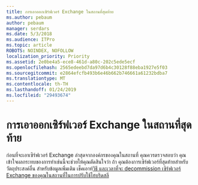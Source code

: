 ```yaml
---
title: การเอาออกเซิร์ฟเวอร์ Exchange ในสถานที่สุดท้าย
ms.author: pebaum
author: pebaum
manager: serdars
ms.date: 5/3/2018
ms.audience: ITPro
ms.topic: article
ROBOTS: NOINDEX, NOFOLLOW
localization_priority: Priority
ms.assetid: 2e0be4a5-ece8-461d-a80c-202c5ede5ecf
ms.openlocfilehash: 2565edeebd7da97d6b4c30128f88eba1927e5f03
ms.sourcegitcommit: e2864efcfb493b6e46b662b746661a61232bdba7
ms.translationtype: MT
ms.contentlocale: th-TH
ms.lasthandoff: 01/24/2019
ms.locfileid: "29493674"
---
```

# <a name="removing-the-last-on-premises-exchange-server"></a>การเอาออกเซิร์ฟเวอร์ Exchange ในสถานที่สุดท้าย

ก่อนที่จะเอาเซิร์ฟเวอร์ Exchange ล่าสุดจากองค์กรของคุณในสถานที่ คุณควรตรวจสอบว่า คุณเข้าใจผลกระทบของการทำเช่นนี้จะช่วยให้คุณตัดสินใจว่า ถ้า คุณต้องการเซิร์ฟเวอร์ที่สุดท้ายสำหรับวัตถุประสงค์อื่น สำหรับข้อมูลเพิ่มเติม เช็คเอาท์[วิธี และเวลาที่จะ decommission เซิร์ฟเวอร์ Exchange ของคุณในสถานที่ในการปรับใช้ไฮบริดสลี](https://technet.microsoft.com/en-us/library/dn931280%28v=exchg.150%29.aspx)
  

